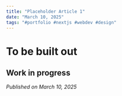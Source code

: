 ```yaml
---
title: "Placeholder Article 1"
date: "March 10, 2025"
tags: "#portfolio #nextjs #webdev #design"
---
```


# To be built out

Work in progress
---

*Published on March 10, 2025*
